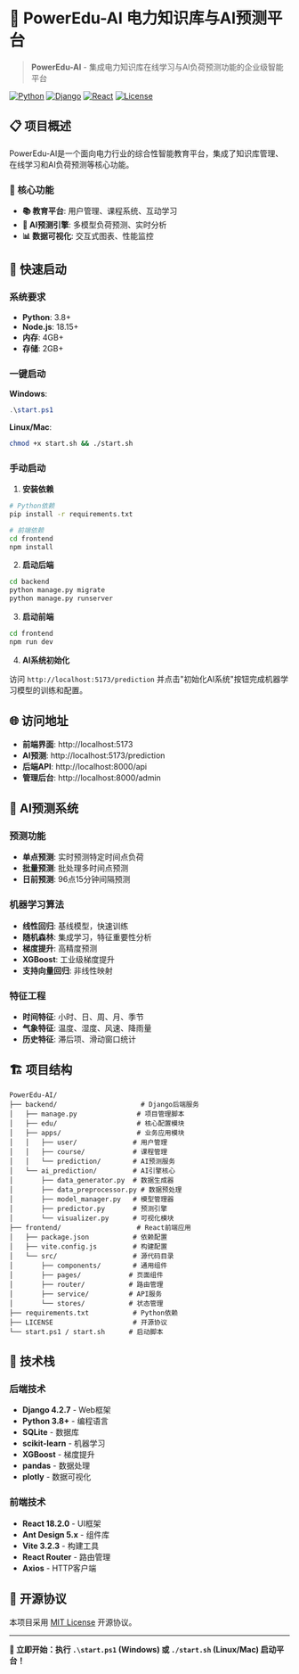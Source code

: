 # 🔌 PowerEdu-AI 电力知识库与AI预测平台

> **PowerEdu-AI** - 集成电力知识库在线学习与AI负荷预测功能的企业级智能平台

[![Python](https://img.shields.io/badge/Python-3.8+-3776ab.svg?logo=python&logoColor=white)](https://python.org)
[![Django](https://img.shields.io/badge/Django-4.2.7-092e20.svg?logo=django&logoColor=white)](https://djangoproject.com)
[![React](https://img.shields.io/badge/React-18.2.0-61dafb.svg?logo=react&logoColor=black)](https://reactjs.org)
[![License](https://img.shields.io/badge/License-MIT-yellow.svg)](./LICENSE)

## 📋 项目概述

PowerEdu-AI是一个面向电力行业的综合性智能教育平台，集成了知识库管理、在线学习和AI负荷预测等核心功能。

### 🎯 核心功能

- **📚 教育平台**: 用户管理、课程系统、互动学习
- **🤖 AI预测引擎**: 多模型负荷预测、实时分析  
- **📊 数据可视化**: 交互式图表、性能监控

## 🚀 快速启动

### 系统要求
- **Python**: 3.8+
- **Node.js**: 18.15+
- **内存**: 4GB+
- **存储**: 2GB+

### 一键启动

**Windows**:
```powershell
.\start.ps1
```

**Linux/Mac**:
```bash
chmod +x start.sh && ./start.sh
```

### 手动启动

1. **安装依赖**
```bash
# Python依赖
pip install -r requirements.txt

# 前端依赖
cd frontend
npm install
```

2. **启动后端**
```bash
cd backend
python manage.py migrate
python manage.py runserver
```

3. **启动前端**
```bash
cd frontend
npm run dev
```

4. **AI系统初始化**

访问 `http://localhost:5173/prediction` 并点击"初始化AI系统"按钮完成机器学习模型的训练和配置。

## 🌐 访问地址

- **前端界面**: http://localhost:5173
- **AI预测**: http://localhost:5173/prediction  
- **后端API**: http://localhost:8000/api
- **管理后台**: http://localhost:8000/admin

## 🤖 AI预测系统

### 预测功能
- **单点预测**: 实时预测特定时间点负荷
- **批量预测**: 批处理多时间点预测  
- **日前预测**: 96点15分钟间隔预测

### 机器学习算法
- **线性回归**: 基线模型，快速训练
- **随机森林**: 集成学习，特征重要性分析
- **梯度提升**: 高精度预测
- **XGBoost**: 工业级梯度提升
- **支持向量回归**: 非线性映射

### 特征工程
- **时间特征**: 小时、日、周、月、季节
- **气象特征**: 温度、湿度、风速、降雨量
- **历史特征**: 滞后项、滑动窗口统计

## 🏗️ 项目结构

```
PowerEdu-AI/
├── backend/                     # Django后端服务
│   ├── manage.py               # 项目管理脚本
│   ├── edu/                    # 核心配置模块
│   ├── apps/                   # 业务应用模块
│   │   ├── user/              # 用户管理
│   │   ├── course/            # 课程管理
│   │   └── prediction/        # AI预测服务
│   └── ai_prediction/         # AI引擎核心
│       ├── data_generator.py  # 数据生成器
│       ├── data_preprocessor.py # 数据预处理
│       ├── model_manager.py   # 模型管理器
│       ├── predictor.py       # 预测引擎
│       └── visualizer.py      # 可视化模块
├── frontend/                   # React前端应用
│   ├── package.json           # 依赖配置
│   ├── vite.config.js         # 构建配置
│   └── src/                   # 源代码目录
│       ├── components/        # 通用组件
│       ├── pages/            # 页面组件
│       ├── router/           # 路由管理
│       ├── service/          # API服务
│       └── stores/           # 状态管理
├── requirements.txt           # Python依赖
├── LICENSE                    # 开源协议
└── start.ps1 / start.sh      # 启动脚本
```

## 🔧 技术栈

### 后端技术
- **Django 4.2.7** - Web框架
- **Python 3.8+** - 编程语言  
- **SQLite** - 数据库
- **scikit-learn** - 机器学习
- **XGBoost** - 梯度提升
- **pandas** - 数据处理
- **plotly** - 数据可视化

### 前端技术
- **React 18.2.0** - UI框架
- **Ant Design 5.x** - 组件库
- **Vite 3.2.3** - 构建工具
- **React Router** - 路由管理
- **Axios** - HTTP客户端

## 📄 开源协议

本项目采用 [MIT License](./LICENSE) 开源协议。

---

**🚀 立即开始：执行 `.\start.ps1` (Windows) 或 `./start.sh` (Linux/Mac) 启动平台！**
